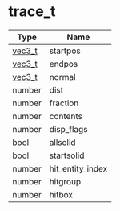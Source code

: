 # trace_t

Type | Name
------------ | -------------
[vec3_t](../../../types/vec3_t/) | startpos
[vec3_t](../../../types/vec3_t/) | endpos
[vec3_t](../../../types/vec3_t/) | normal
number | dist
number | fraction
number | contents
number | disp_flags
bool | allsolid
bool | startsolid
number | hit_entity_index
number | hitgroup
number | hitbox